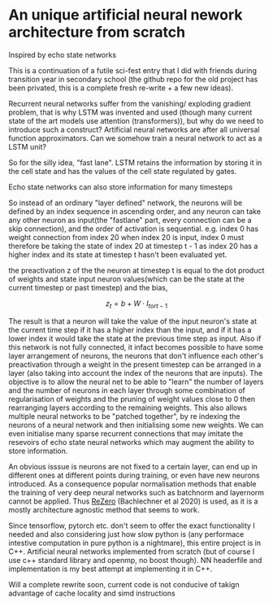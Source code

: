 # An unique artificial neural nework architecture from scratch
Inspired by echo state networks

This is a continuation of a futile sci-fest entry that I did with friends during transition year in secondary school (the github repo for the old project has been privated, this is a complete fresh re-write + a few new ideas).

Recurrent neural networks suffer from the vanishing/ exploding gradient problem, that is why LSTM was invented and used (though many current state of the art models use attention (transformers)), but why do we need to introduce such a construct? Artificial neural networks are after all universal function approximators. Can we somehow train a neural network to act as a LSTM unit? 

So for the silly idea, "fast lane". 
LSTM retains the information by storing it in the cell state and has the values of the cell state regulated by gates. 

Echo state networks can also store information for many timesteps

So instead of an ordinary "layer defined" network, the neurons will be defined by an index sequence in ascending order, and any neuron can take any other neuron as input(the "fastlane" part, every connection can be a skip connection), and the order of activation is sequential. e.g. index 0 has weight connection from index 20 when index 20 is input, index 0 must therefore be taking the state of index 20 at timestep t - 1 as index 20 has a higher index and its state at timestep t hasn't been evaluated yet. 

the preactivation z of the the neuron at timestep t is equal to the dot product of weights and state input neuron values(which can be the state at the current timestep or past timestep) and the bias,
```math
z_t = b + W \cdot I_{t or t-1}
```

The result is that a neuron will take the value of the input neuron's state at the current time step if it has a higher index than the input, and if it has a lower index it would take the state at the previous time step as input. Also if this network is not fully connected, it infact becomes possible to have some layer arrangement of neurons, the neurons that don't influence each other's preactivation through a weight in the present timestep can be arranged in a layer (also taking into account the index of the neurons that are inputs). The objective is to allow the neural net to be able to "learn" the number of layers and the number of neurons in each layer through some combination of regularisation of weights and the pruning of weight values close to 0 then rearranging layers according to the remaining weights. This also allows multiple neural networks to be "patched together", by re indexing the neurons of a neural network and then initialising some new weights. We can even initialise many sparse recurrent connections that may imitate the resevoirs of echo state neural networks which may augment the ability to store information.

An obvious isssue is neurons are not fixed to a certain layer, can end up in different ones at different points during training, 
or even have new neurons introduced. As a consequence popular normalisation methods that enable the training of very deep neural networks such as batchnorm and layernorm cannot be applied. Thus [ReZero](https://arxiv.org/abs/2003.04887) (Bachlechner et al 2020) is used, as it is a mostly architecture agnostic method that seems to work.

 







Since tensorflow, pytorch etc. don't seem to offer the exact functionality I needed and also considering just how slow python is (any performace intestive computation in pure python is a nightmare), this entire project is in C++. Artificial neural networks implemented from scratch (but of course I use c++ standard library and openmp, no boost though). NN headerfile and implementation is my best attempt at implementing it in C++.


Will a complete rewrite soon, current code is not conducive of takign advantage of cache locality and simd instructions

